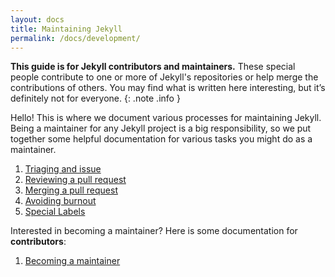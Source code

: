 ```yaml
---
layout: docs
title: Maintaining Jekyll
permalink: /docs/development/
---
```


**This guide is for Jekyll contributors and maintainers.** These special people contribute to one or more of Jekyll's repositories or help merge the contributions of others. You may find what is written here interesting, but it’s definitely not for everyone.
{: .note .info }

Hello! This is where we document various processes for maintaining Jekyll. Being a maintainer for any Jekyll project is a big responsibility, so we put together some helpful documentation for various tasks you might do as a maintainer.

1. [Triaging and issue](triaging-an-issue/)
2. [Reviewing a pull request](reviewing-a-pull-request/)
3. [Merging a pull request](merging-a-pull-request/)
4. [Avoiding burnout](avoiding-burnout/)
5. [Special Labels](special-labels/)

Interested in becoming a maintainer? Here is some documentation for **contributors**:

1. [Becoming a maintainer](becoming-a-maintainer/)
